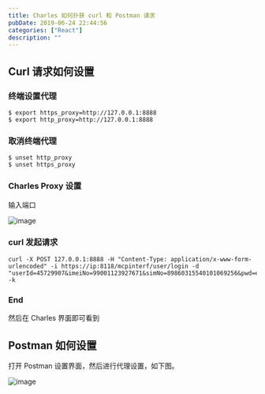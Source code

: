 ```yaml
---
title: Charles 如何扑获 curl 和 Postman 请求
pubDate: 2019-06-24 22:44:56
categories: ["React"]
description: ""
---
```


## Curl 请求如何设置

### 终端设置代理

```
$ export https_proxy=http://127.0.0.1:8888
$ export http_proxy=http://127.0.0.1:8888
```

### 取消终端代理

```
$ unset http_proxy
$ unset https_proxy
```

### Charles Proxy 设置

输入端口

![image](https://user-images.githubusercontent.com/16217324/60028211-85e1a680-96d1-11e9-96c0-fa3315b78f49.png)

### curl 发起请求

```
curl -X POST 127.0.0.1:8888 -H "Content-Type: application/x-www-form-urlencoded" -i https://ip:8118/mcpinterf/user/login -d "userId=45729907&imeiNo=99001123927671&simNo=89860315540101069256&pwd=eb4UecxU3vg9fgszuQqk7w..&loginFlag=0&timestamp=1560829091595" -k
```

### End

然后在 Charles 界面即可看到

## Postman 如何设置

打开 Postman 设置界面，然后进行代理设置，如下图。

![image](https://user-images.githubusercontent.com/16217324/60029480-ce9a5f00-96d3-11e9-8de8-7d23a1f5ff78.png)
